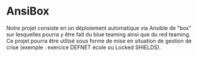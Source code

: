 # AnsiBox

Notre projet consiste en un déploiement automatique via Ansible de "box" sur lesquelles pourra y être fait du blue teaming ainsi que du red teaming. Ce projet pourra être utilisé sous forme de mise en situation de gestion de crise (exemple : exercice DEFNET école ou Locked SHIELDS).

